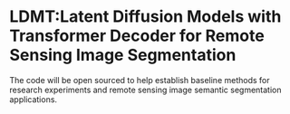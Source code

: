 # LDMT:Latent Diffusion Models with Transformer Decoder for Remote Sensing Image Segmentation
The code will be open sourced to help establish baseline methods for research experiments and remote sensing image semantic segmentation applications.
